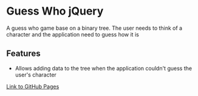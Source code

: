 # Guess Who jQuery

<p>A guess who game base on a binary tree. The user needs to think of a character and the application need to guess how it is</p>

## Features
- Allows adding data to the tree when the application couldn't guess the user's character

<a href="https://shanikupiec.github.io/guess-who-jQuery/" target="blank">Link to GitHub Pages</a>
